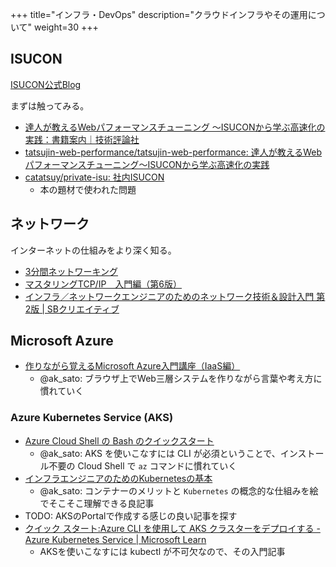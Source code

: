 +++
title="インフラ・DevOps"
description="クラウドインフラやその運用について"
weight=30
+++

## ISUCON

[ISUCON公式Blog](https://isucon.net/)

まずは触ってみる。

- [達人が教えるWebパフォーマンスチューニング 〜ISUCONから学ぶ高速化の実践：書籍案内｜技術評論社](https://gihyo.jp/book/2022/978-4-297-12846-3)
- [tatsujin-web-performance/tatsujin-web-performance: 達人が教えるWebパフォーマンスチューニング〜ISUCONから学ぶ高速化の実践](https://github.com/tatsujin-web-performance/tatsujin-web-performance)
- [catatsuy/private-isu: 社内ISUCON](https://github.com/catatsuy/private-isu)
  - 本の題材で使われた問題

## ネットワーク

インターネットの仕組みをより深く知る。

- [3分間ネットワーキング](http://www5e.biglobe.ne.jp/aji/3min/)
- [マスタリングTCP/IP　入門編（第6版）](https://www.ohmsha.co.jp/book/9784274224478/)
- [インフラ／ネットワークエンジニアのためのネットワーク技術＆設計入門 第2版 | SBクリエイティブ](https://www.sbcr.jp/product/4797396805/)

## Microsoft Azure
- [作りながら覚えるMicrosoft Azure入門講座（IaaS編）](https://www.udemy.com/course/microsoft-azure-iaas-part/)
  - @ak_sato: ブラウザ上でWeb三層システムを作りながら言葉や考え方に慣れていく
### Azure Kubernetes Service (AKS)
- [Azure Cloud Shell の Bash のクイックスタート](https://learn.microsoft.com/ja-jp/azure/cloud-shell/quickstart)
  - @ak_sato: AKS を使いこなすには CLI が必須ということで、インストール不要の Cloud Shell で `az` コマンドに慣れていく
- [インフラエンジニアのためのKubernetesの基本](http://c.itdo.jp/technical-information/docker-kubernetes/kubernetes-basics/)
  - @ak_sato: コンテナーのメリットと `Kubernetes` の概念的な仕組みを絵でそこそこ理解できる良記事
- TODO: AKSのPortalで作成する感じの良い記事を探す
- [クイック スタート:Azure CLI を使用して AKS クラスターをデプロイする - Azure Kubernetes Service | Microsoft Learn](https://learn.microsoft.com/ja-jp/azure/aks/learn/quick-kubernetes-deploy-cli)
  - AKSを使いこなすには kubectl が不可欠なので、その入門記事